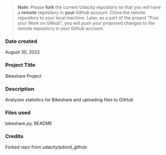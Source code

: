 >**Note**: Please **fork** the current Udacity repository so that you will have a **remote** repository in **your** Github account. Clone the remote repository to your local machine. Later, as a part of the project "Post your Work on Github", you will push your proposed changes to the remote repository in your Github account.

### Date created
August 30, 2022

### Project Title
Bikeshare Project

### Description
Analyzes statistics for Bikeshare and uploading files to GitHub

### Files used
bikeshare.py, README 

### Credits
Forked repo from udacity/pdsnd_github

